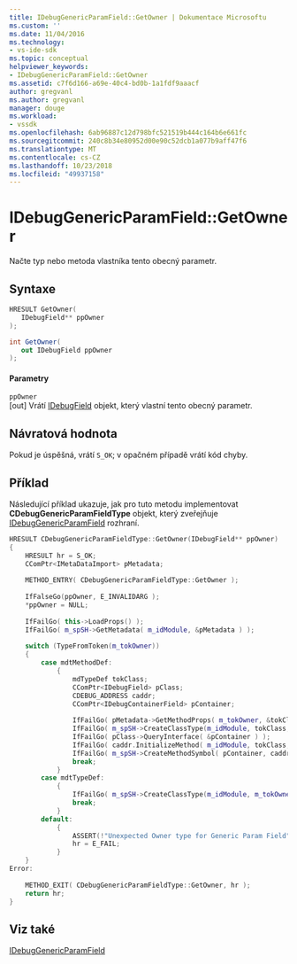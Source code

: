 ```yaml
---
title: IDebugGenericParamField::GetOwner | Dokumentace Microsoftu
ms.custom: ''
ms.date: 11/04/2016
ms.technology:
- vs-ide-sdk
ms.topic: conceptual
helpviewer_keywords:
- IDebugGenericParamField::GetOwner
ms.assetid: c7f6d166-a69e-40c4-bd0b-1a1fdf9aaacf
author: gregvanl
ms.author: gregvanl
manager: douge
ms.workload:
- vssdk
ms.openlocfilehash: 6ab96887c12d798bfc521519b444c164b6e661fc
ms.sourcegitcommit: 240c8b34e80952d00e90c52dcb1a077b9aff47f6
ms.translationtype: MT
ms.contentlocale: cs-CZ
ms.lasthandoff: 10/23/2018
ms.locfileid: "49937158"
---
```

# <a name="idebuggenericparamfieldgetowner"></a>IDebugGenericParamField::GetOwner
Načte typ nebo metoda vlastníka tento obecný parametr.  
  
## <a name="syntax"></a>Syntaxe  
  
```cpp  
HRESULT GetOwner(  
   IDebugField** ppOwner  
);  
```  
  
```csharp  
int GetOwner(  
   out IDebugField ppOwner  
);  
```  
  
#### <a name="parameters"></a>Parametry  
 `ppOwner`  
 [out] Vrátí [IDebugField](../../../extensibility/debugger/reference/idebugfield.md) objekt, který vlastní tento obecný parametr.  
  
## <a name="return-value"></a>Návratová hodnota  
 Pokud je úspěšná, vrátí `S_OK`; v opačném případě vrátí kód chyby.  
  
## <a name="example"></a>Příklad  
 Následující příklad ukazuje, jak pro tuto metodu implementovat **CDebugGenericParamFieldType** objekt, který zveřejňuje [IDebugGenericParamField](../../../extensibility/debugger/reference/idebuggenericparamfield.md) rozhraní.  
  
```cpp  
HRESULT CDebugGenericParamFieldType::GetOwner(IDebugField** ppOwner)  
{  
    HRESULT hr = S_OK;  
    CComPtr<IMetaDataImport> pMetadata;  
  
    METHOD_ENTRY( CDebugGenericParamFieldType::GetOwner );  
  
    IfFalseGo(ppOwner, E_INVALIDARG );  
    *ppOwner = NULL;  
  
    IfFailGo( this->LoadProps() );  
    IfFailGo( m_spSH->GetMetadata( m_idModule, &pMetadata ) );  
  
    switch (TypeFromToken(m_tokOwner))  
    {  
        case mdtMethodDef:  
            {  
                mdTypeDef tokClass;  
                CComPtr<IDebugField> pClass;  
                CDEBUG_ADDRESS caddr;  
                CComPtr<IDebugContainerField> pContainer;  
  
                IfFailGo( pMetadata->GetMethodProps( m_tokOwner, &tokClass, NULL, 0, NULL, NULL, NULL, NULL, NULL, NULL ) );  
                IfFailGo( m_spSH->CreateClassType(m_idModule, tokClass, &pClass) );  
                IfFailGo( pClass->QueryInterface( &pContainer ) );  
                IfFailGo( caddr.InitializeMethod( m_idModule, tokClass, m_tokOwner, 0, 0 ) );  
                IfFailGo( m_spSH->CreateMethodSymbol( pContainer, caddr, FIELD_SYM_MEMBER, ppOwner ) );  
                break;  
            }  
        case mdtTypeDef:  
            {  
                IfFailGo( m_spSH->CreateClassType(m_idModule, m_tokOwner, ppOwner) );  
                break;  
            }  
        default:  
            {  
                ASSERT(!"Unexpected Owner type for Generic Param Field");  
                hr = E_FAIL;  
            }  
    }  
Error:  
  
    METHOD_EXIT( CDebugGenericParamFieldType::GetOwner, hr );  
    return hr;  
}  
```  
  
## <a name="see-also"></a>Viz také  
 [IDebugGenericParamField](../../../extensibility/debugger/reference/idebuggenericparamfield.md)